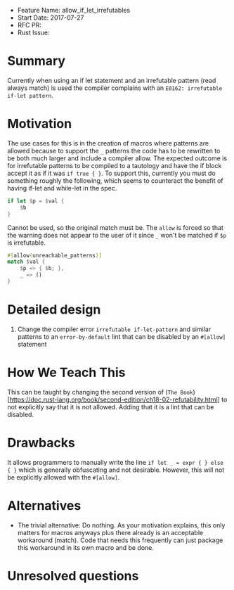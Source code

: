 - Feature Name: allow_if_let_irrefutables
- Start Date: 2017-07-27
- RFC PR:
- Rust Issue:

# Summary
[summary]: #summary

Currently when using an if let statement and an irrefutable pattern (read always match) is used the compiler complains with an `E0162: irrefutable if-let pattern`.

# Motivation
[motivation]: #motivation

The use cases for this is in the creation of macros where patterns are allowed because to support the `_` patterns the code has to be rewritten to be both much larger and include a compiler allow.
The expected outcome is for irrefutable patterns to be compiled to a tautology and have the if block accept it as if it was `if true { }`.
To support this, currently you must do something roughly the following, which seems to counteract the benefit of having if-let and while-let in the spec.

```rust
if let $p = $val {
    $b
}
```
Cannot be used, so the original match must be. The `allow` is forced so that the warning does not appear to the user of it since `_` won't be matched if `$p` is irrefutable.

```rust
#[allow(unreachable_patterns)]
match $val {
    $p => { $b; },
    _ => ()
}
```


# Detailed design
[design]: #detailed-design

1. Change the compiler error `irrefutable if-let-pattern` and similar patterns to an `error-by-default` lint that can be disabled by an `#[allow]` statement

# How We Teach This
[how-we-teach-this]: #how-we-teach-this

This can be taught by changing the second version of (`The Book`)[https://doc.rust-lang.org/book/second-edition/ch18-02-refutability.html] to not explicitly say that it is not allowed.
Adding that it is a lint that can be disabled.

# Drawbacks
[drawbacks]: #drawbacks

It allows programmers to manually write the line `if let _ = expr { } else { }` which is generally obfuscating and not desirable. However, this will not be explicitly allowed with the `#[allow]`.

# Alternatives
[alternatives]: #alternatives

* The trivial alternative: Do nothing. As your motivation explains, this only matters for macros anyways plus there already is an acceptable workaround (match). Code that needs this frequently can just package this workaround in its own macro and be done.

# Unresolved questions
[unresolved]: #unresolved-questions
